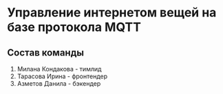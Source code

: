 # Управление интернетом вещей на базе протокола MQTT
## Состав команды
1. Милана Кондакова - тимлид
2. Тарасова Ирина - фронтендер
3. Азметов Данила - бэкендер
